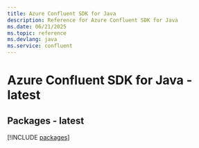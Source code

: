 ```yaml
---
title: Azure Confluent SDK for Java
description: Reference for Azure Confluent SDK for Java
ms.date: 06/21/2025
ms.topic: reference
ms.devlang: java
ms.service: confluent
---
```

# Azure Confluent SDK for Java - latest
## Packages - latest
[!INCLUDE [packages](confluent-index.md)]